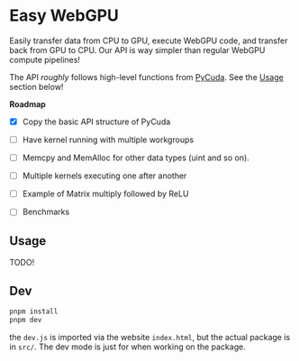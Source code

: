 # Easy WebGPU 

Easily transfer data from CPU to GPU, execute WebGPU code, and transfer back from GPU to CPU. Our API is way simpler than regular WebGPU compute pipelines!

The API _roughly_ follows high-level functions from [PyCuda](https://homepages.math.uic.edu/~jan/mcs572f16/mcs572notes/lec29.html#pycuda). See the [Usage](#usage) section below!

**Roadmap**

- [x] Copy the basic API structure of PyCuda
- [ ] Have kernel running with multiple workgroups
- [ ] Memcpy and MemAlloc for other data types (uint and so on).
- [ ] Multiple kernels executing one after another 
- [ ] Example of Matrix multiply followed by ReLU
- [ ] Benchmarks


## Usage

TODO!


## Dev

```bash
pnpm install
pnpm dev
```

the `dev.js` is imported via the website `index.html`, but the actual package is in `src/`. The dev mode is just for when working on the package.
